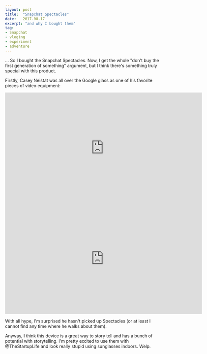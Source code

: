 ```yaml
---
layout: post
title:  "Snapchat Spectacles"
date:   2017-08-17
excerpt: "and why I bought them"
tag:
- Snapchat
- vloging
- experiment
- adventure
---
```


... So I bought the Snapchat Spectacles. Now, I get the whole "don't buy the first generation of something" argument, but I think there's something truly special with this product.


Firstly, Casey Neistat was all over the Google glass as one of his favorite pieces of video equipment:
<iframe width="640" height="360" src="https://www.youtube.com/watch?v=k9-ekDhkCn0&t=188s" frameborder="0" allowfullscreen></iframe>

<iframe width="640" height="360" src="https://www.youtube-nocookie.com/embed/l2Of1-d5E5o?controls=0&showinfo=0" frameborder="0" allowfullscreen></iframe>

With all hype, I'm surprised he hasn't picked up Spectacles (or at least I cannot find any time where he walks about them).

Anyway, I think this device is a great way to story tell and has a bunch of potential with storytelling. I'm pretty excited to use them with @TheStartupLife and look really stupid using sunglasses indoors. Welp.
